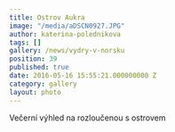 ```yaml
---
title: Ostrov Aukra
image: "/media/aDSCN0927.JPG"
author: katerina-polednikova
tags: []
gallery: /news/vydry-v-norsku
position: 39
published: true
date: 2016-05-16 15:55:21.000000000 Z
category: gallery
layout: photo
---
```

Večerní výhled na rozloučenou s ostrovem
